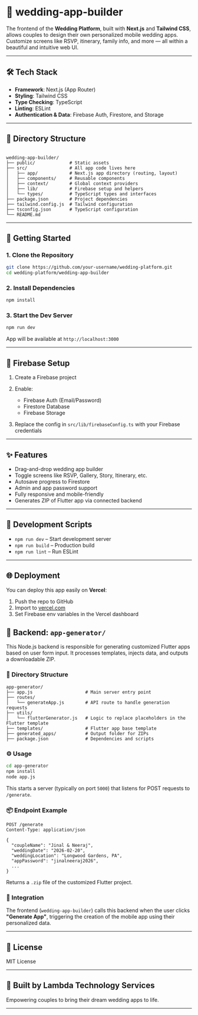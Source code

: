# 💒 wedding-app-builder

The frontend of the **Wedding Platform**, built with **Next.js** and **Tailwind CSS**, allows couples to design their own personalized mobile wedding apps. Customize screens like RSVP, itinerary, family info, and more — all within a beautiful and intuitive web UI.

---

## 🛠️ Tech Stack

- **Framework**: Next.js (App Router)
- **Styling**: Tailwind CSS
- **Type Checking**: TypeScript
- **Linting**: ESLint
- **Authentication & Data**: Firebase Auth, Firestore, and Storage

---

## 📁 Directory Structure

```

wedding-app-builder/
├── public/             # Static assets
├── src/                # All app code lives here
│   ├── app/            # Next.js app directory (routing, layout)
│   ├── components/     # Reusable components
│   ├── context/        # Global context providers
│   ├── lib/            # Firebase setup and helpers
│   └── types/          # TypeScript types and interfaces
├── package.json        # Project dependencies
├── tailwind.config.js  # Tailwind configuration
├── tsconfig.json       # TypeScript configuration
└── README.md

````

---

## 🚀 Getting Started

### 1. Clone the Repository

```bash
git clone https://github.com/your-username/wedding-platform.git
cd wedding-platform/wedding-app-builder
````

### 2. Install Dependencies

```bash
npm install
```

### 3. Start the Dev Server

```bash
npm run dev
```

App will be available at `http://localhost:3000`

---

## 🔐 Firebase Setup

1. Create a Firebase project
2. Enable:

   * Firebase Auth (Email/Password)
   * Firestore Database
   * Firebase Storage
3. Replace the config in `src/lib/firebaseConfig.ts` with your Firebase credentials

---

## ✨ Features

* Drag-and-drop wedding app builder
* Toggle screens like RSVP, Gallery, Story, Itinerary, etc.
* Autosave progress to Firestore
* Admin and app password support
* Fully responsive and mobile-friendly
* Generates ZIP of Flutter app via connected backend

---

## 🧪 Development Scripts

* `npm run dev` – Start development server
* `npm run build` – Production build
* `npm run lint` – Run ESLint

---

## 🌐 Deployment

You can deploy this app easily on **Vercel**:

1. Push the repo to GitHub
2. Import to [vercel.com](https://vercel.com)
3. Set Firebase env variables in the Vercel dashboard


## 🧰 Backend: `app-generator/`

This Node.js backend is responsible for generating customized Flutter apps based on user form input. It processes templates, injects data, and outputs a downloadable ZIP.

### 📁 Directory Structure

```
app-generator/
├── app.js                    # Main server entry point
├── routes/
│   └── generateApp.js        # API route to handle generation requests
├── utils/
│   └── flutterGenerator.js   # Logic to replace placeholders in the Flutter template
├── templates/                # Flutter app base template
├── generated_apps/           # Output folder for ZIPs
├── package.json              # Dependencies and scripts
```

### ⚙️ Usage

```bash
cd app-generator
npm install
node app.js
```

This starts a server (typically on port `5000`) that listens for POST requests to `/generate`.

### 📦 Endpoint Example

```http
POST /generate
Content-Type: application/json

{
  "coupleName": "Jinal & Neeraj",
  "weddingDate": "2026-02-20",
  "weddingLocation": "Longwood Gardens, PA",
  "appPassword": "jinalneeraj2026",
  ...
}
```

Returns a `.zip` file of the customized Flutter project.

### 🔌 Integration

The frontend (`wedding-app-builder`) calls this backend when the user clicks **"Generate App"**, triggering the creation of the mobile app using their personalized data.

---

## 📄 License

MIT License

---

## 👰 Built by Lambda Technology Services

Empowering couples to bring their dream wedding apps to life.

---

```